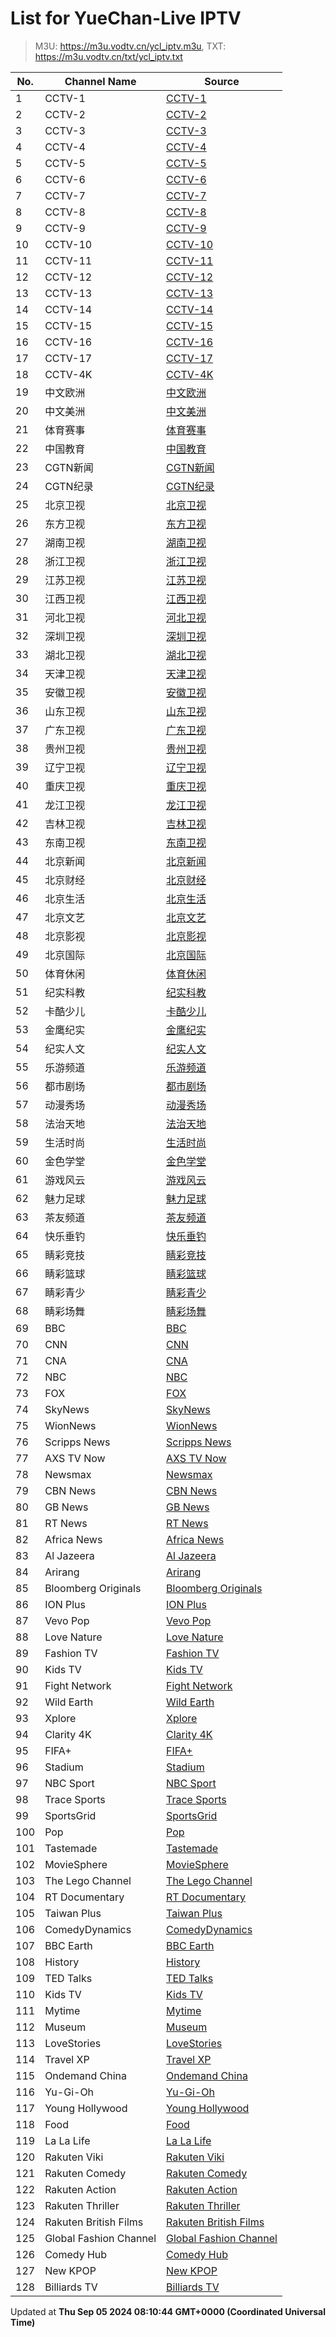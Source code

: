 # List for **YueChan-Live IPTV**

> M3U: <https://m3u.vodtv.cn/ycl_iptv.m3u>, TXT: <https://m3u.vodtv.cn/txt/ycl_iptv.txt>

| No.  | Channel Name | Source |
| --- | ------------ | --- |
| 1 | CCTV-1 | [CCTV-1](rtp://239.3.1.129:8008) |
| 2 | CCTV-2 | [CCTV-2](rtp://239.3.1.60:8084) |
| 3 | CCTV-3 | [CCTV-3](rtp://239.3.1.172:8001) |
| 4 | CCTV-4 | [CCTV-4](rtp://239.3.1.105:8092) |
| 5 | CCTV-5 | [CCTV-5](rtp://239.3.1.173:8001) |
| 6 | CCTV-6 | [CCTV-6](rtp://239.3.1.174:8001) |
| 7 | CCTV-7 | [CCTV-7](rtp://239.3.1.61:8104) |
| 8 | CCTV-8 | [CCTV-8](rtp://239.3.1.175:8001) |
| 9 | CCTV-9 | [CCTV-9](rtp://239.3.1.62:8112) |
| 10 | CCTV-10 | [CCTV-10](rtp://239.3.1.63:8116) |
| 11 | CCTV-11 | [CCTV-11](rtp://239.3.1.152:8120) |
| 12 | CCTV-12 | [CCTV-12](rtp://239.3.1.64:8124) |
| 13 | CCTV-13 | [CCTV-13](rtp://239.3.1.124:8128) |
| 14 | CCTV-14 | [CCTV-14](rtp://239.3.1.65:8132) |
| 15 | CCTV-15 | [CCTV-15](rtp://239.3.1.153:8136) |
| 16 | CCTV-16 | [CCTV-16](rtp://239.3.1.184:8001) |
| 17 | CCTV-17 | [CCTV-17](rtp://239.3.1.151:8144) |
| 18 | CCTV-4K | [CCTV-4K](rtp://239.3.1.245:2000) |
| 19 | 中文欧洲 | [中文欧洲](rtp://239.3.1.213:4220) |
| 20 | 中文美洲 | [中文美洲](rtp://239.3.1.214:4220) |
| 21 | 体育赛事 | [体育赛事](rtp://239.3.1.130:8004) |
| 22 | 中国教育 | [中国教育](rtp://239.3.1.57:8152) |
| 23 | CGTN新闻 | [CGTN新闻](rtp://239.3.1.215:4220) |
| 24 | CGTN纪录 | [CGTN纪录](rtp://239.3.1.216:4220) |
| 25 | 北京卫视 | [北京卫视](rtp://239.3.1.241:8000) |
| 26 | 东方卫视 | [东方卫视](rtp://239.3.1.136:8032) |
| 27 | 湖南卫视 | [湖南卫视](rtp://239.3.1.132:8012) |
| 28 | 浙江卫视 | [浙江卫视](rtp://239.3.1.137:8036) |
| 29 | 江苏卫视 | [江苏卫视](rtp://239.3.1.135:8028) |
| 30 | 江西卫视 | [江西卫视](rtp://239.3.1.123:8164) |
| 31 | 河北卫视 | [河北卫视](rtp://239.3.1.148:8072) |
| 32 | 深圳卫视 | [深圳卫视](rtp://239.3.1.134:8020) |
| 33 | 湖北卫视 | [湖北卫视](rtp://239.3.1.138:8044) |
| 34 | 天津卫视 | [天津卫视](rtp://239.3.1.148:8072) |
| 35 | 安徽卫视 | [安徽卫视](rtp://239.3.1.211:8064) |
| 36 | 山东卫视 | [山东卫视](rtp://239.3.1.209:8052) |
| 37 | 广东卫视 | [广东卫视](rtp://239.3.1.142:8048) |
| 38 | 贵州卫视 | [贵州卫视](rtp://239.3.1.149:8076) |
| 39 | 辽宁卫视 | [辽宁卫视](rtp://239.3.1.210:8056) |
| 40 | 重庆卫视 | [重庆卫视](rtp://239.3.1.122:8160) |
| 41 | 龙江卫视 | [龙江卫视](rtp://239.3.1.133:8016) |
| 42 | 吉林卫视 | [吉林卫视](rtp://239.3.1.240:8172) |
| 43 | 东南卫视 | [东南卫视](rtp://239.3.1.156:8148) |
| 44 | 北京新闻 | [北京新闻](rtp://239.3.1.159:8000) |
| 45 | 北京财经 | [北京财经](rtp://239.3.1.115:8000) |
| 46 | 北京生活 | [北京生活](rtp://239.3.1.117:8000) |
| 47 | 北京文艺 | [北京文艺](rtp://239.3.1.242:8000) |
| 48 | 北京影视 | [北京影视](rtp://239.3.1.158:8000) |
| 49 | 北京国际 | [北京国际](rtp://239.3.1.235:8000) |
| 50 | 体育休闲 | [体育休闲](rtp://239.3.1.243:8000) |
| 51 | 纪实科教 | [纪实科教](rtp://239.3.1.115:8000) |
| 52 | 卡酷少儿 | [卡酷少儿](rtp://239.3.1.189:8000) |
| 53 | 金鹰纪实 | [金鹰纪实](rtp://239.3.1.58:8156) |
| 54 | 纪实人文 | [纪实人文](rtp://239.3.1.212:8060) |
| 55 | 乐游频道 | [乐游频道](rtp://239.3.1.207:8001) |
| 56 | 都市剧场 | [都市剧场](rtp://239.3.1.203:8001) |
| 57 | 动漫秀场 | [动漫秀场](rtp://239.3.1.202:8001) |
| 58 | 法治天地 | [法治天地](rtp://239.3.1.204:8001) |
| 59 | 生活时尚 | [生活时尚](rtp://239.3.1.206:8001) |
| 60 | 金色学堂 | [金色学堂](rtp://239.3.1.208:8001) |
| 61 | 游戏风云 | [游戏风云](rtp://239.3.1.205:8001) |
| 62 | 魅力足球 | [魅力足球](rtp://239.3.1.201:8001) |
| 63 | 茶友频道 | [茶友频道](rtp://239.3.1.165:8001) |
| 64 | 快乐垂钓 | [快乐垂钓](rtp://239.3.1.164:8001) |
| 65 | 睛彩竞技 | [睛彩竞技](rtp://239.3.1.125:8001) |
| 66 | 睛彩篮球 | [睛彩篮球](rtp://239.3.1.126:8001) |
| 67 | 睛彩青少 | [睛彩青少](rtp://239.3.1.127:8001) |
| 68 | 睛彩场舞 | [睛彩场舞](rtp://239.3.1.128:8001) |
| 69 | BBC | [BBC](https://jmp2.uk/SamsungTVPlus/US4000033L.m3u8) |
| 70 | CNN | [CNN](https://jmp2.uk/SamsungTVPlus/GBBD8000016N.m3u8) |
| 71 | CNA | [CNA](https://d2e1asnsl7br7b.cloudfront.net/7782e205e72f43aeb4a48ec97f66ebbe/index_5.m3u8) |
| 72 | NBC | [NBC](https://jmp2.uk/SamsungTVPlus/USBB2200014DK.m3u8) |
| 73 | FOX | [FOX](https://jmp2.uk/SamsungTVPlus/USBA300024TN.m3u8) |
| 74 | SkyNews | [SkyNews](https://jmp2.uk/SamsungTVPlus/USBB52000022Q.m3u8) |
| 75 | WionNews | [WionNews](https://d7x8z4yuq42qn.cloudfront.net/index_7.m3u8) |
| 76 | Scripps News | [Scripps News](https://jmp2.uk/SamsungTVPlus/USBD3000073N.m3u8) |
| 77 | AXS TV Now | [AXS TV Now](https://dikcfc9915kp8.cloudfront.net/hls/1080p/playlist.m3u8) |
| 78 | Newsmax | [Newsmax](http://nmxlive.akamaized.net/hls/live/529965/Live_1/index.m3u8) |
| 79 | CBN News | [CBN News](https://bcovlive-a.akamaihd.net/re8d9f611ee4a490a9bb59e52db91414d/us-east-1/734546207001/playlist.m3u8) |
| 80 | GB News | [GB News](https://jmp2.uk/SamsungTVPlus/GBBB1600008R3.m3u8) |
| 81 | RT News | [RT News](https://rt-glb.rttv.com/dvr/rtnews/playlist_4500Kb.m3u8) |
| 82 | Africa News | [Africa News](https://euronews-africanews-english-1-eu.xiaomi.wurl.tv/playlist.m3u8) |
| 83 | Al Jazeera | [Al Jazeera](http://live-hls-web-aje.getaj.net/AJE/01.m3u8) |
| 84 | Arirang | [Arirang](https://amdlive-ch01-ctnd-com.akamaized.net/arirang_1ch/smil:arirang_1ch.smil/chunklist_b3256000_sleng.m3u8) |
| 85 | Bloomberg Originals | [Bloomberg Originals](https://jmp2.uk/SamsungTVPlus/GBBC900012J9.m3u8) |
| 86 | ION Plus | [ION Plus](https://jmp2.uk/SamsungTVPlus/USBD300003LK.m3u8) |
| 87 | Vevo Pop | [Vevo Pop](https://jmp2.uk/SamsungTVPlus/GBBC19000017V.m3u8) |
| 88 | Love Nature | [Love Nature](https://d18dyiwu97wm6q.cloudfront.net/playlist2160p.m3u8) |
| 89 | Fashion TV | [Fashion TV](http://91.247.68.229:8000/play/Fashion/index.m3u8) |
| 90 | Kids TV | [Kids TV](https://jansonmedia-kidstv-1-us.xiaomi.wurl.tv/playlist.m3u8) |
| 91 | Fight Network | [Fight Network](https://d12a2vxqkkh1bo.cloudfront.net/hls/1080p/playlist.m3u8) |
| 92 | Wild Earth | [Wild Earth](https://wildearth-plex.amagi.tv/masterR1080p.m3u8) |
| 93 | Xplore | [Xplore](https://jmp2.uk/SamsungTVPlus/USBC2100008DP.m3u8) |
| 94 | Clarity 4K | [Clarity 4K](https://jmp2.uk/SamsungTVPlus/USBA3800005NI.m3u8) |
| 95 | FIFA+ | [FIFA+](https://jmp2.uk/SamsungTVPlus/ATBA3300007PT.m3u8) |
| 96 | Stadium | [Stadium](https://jmp2.uk/SamsungTVPlus/USAJ3504705A.m3u8) |
| 97 | NBC Sport | [NBC Sport](https://jmp2.uk/SamsungTVPlus/USBD420002446.m3u8) |
| 98 | Trace Sports | [Trace Sports](https://lightning-tracesport-samsungau.amagi.tv/playlist1080p.m3u8) |
| 99 | SportsGrid | [SportsGrid](https://amg00315-sportsgrid-firetv.amagi.tv/playlist.m3u8) |
| 100 | Pop | [Pop](http://streamsy.online:2999/coachj88/N93DPKS9pJ/226) |
| 101 | Tastemade | [Tastemade](https://jmp2.uk/SamsungTVPlus/GBBB38000093D.m3u8) |
| 102 | MovieSphere | [MovieSphere](https://jmp2.uk/SamsungTVPlus/USBD17000117B.m3u8) |
| 103 | The Lego Channel | [The Lego Channel](https://jmp2.uk/SamsungTVPlus/GBBC4300005AL.m3u8) |
| 104 | RT Documentary | [RT Documentary](https://rt-rtd.rttv.com/live/rtdoc/playlist_4500Kb.m3u8) |
| 105 | Taiwan Plus | [Taiwan Plus](https://bcovlive-a.akamaihd.net/rce33d845cb9e42dfa302c7ac345f7858/ap-northeast-1/6282251407001/playlist.m3u8) |
| 106 | ComedyDynamics | [ComedyDynamics](https://cdn-ue1-prod.tsv2.amagi.tv/linear/amg01201-cinedigmenterta-comedydynamics-xiaomi/playlist.m3u8) |
| 107 | BBC Earth | [BBC Earth](https://d206rrc0yoxllg.cloudfront.net/v1/manifest/3722c60a815c199d9c0ef36c5b73da68a62b09d1/cc-staxtq3pp4n9p/115c93cf-88fa-4c4d-86c1-ca74ac6969d7/3.m3u8) |
| 108 | History | [History](https://da8eq3kpws4wh.cloudfront.net/v1/manifest/3722c60a815c199d9c0ef36c5b73da68a62b09d1/cc-qwqfh4ecsmf30/7f1c6847-381e-477d-9bda-b62f74400ee0/3.m3u8) |
| 109 | TED Talks | [TED Talks](https://tedconferences-ted-1-us.xiaomi.wurl.tv/playlist.m3u8) |
| 110 | Kids TV | [Kids TV](https://jansonmedia-kidstv-1-us.xiaomi.wurl.tv/playlist.m3u8) |
| 111 | Mytime | [Mytime](https://cdn-uw2-prod.tsv2.amagi.tv/linear/amg00500-studiocitypictu-mytimeuk-xiaomi/playlist.m3u8) |
| 112 | Museum | [Museum](https://cdn-ue1-prod.tsv2.amagi.tv/linear/amg01492-secomsasmediart-museumtven-xiaomi/playlist.m3u8) |
| 113 | LoveStories | [LoveStories](https://lovestoriestv-lovestoriestv-1-eu.xiaomi.wurl.tv/playlist.m3u8) |
| 114 | Travel XP | [Travel XP](https://travelxp-travelxp-1-eu.xiaomi.wurl.tv/playlist.m3u8) |
| 115 | Ondemand China | [Ondemand China](https://newidco-ondemandchina-1-us.xiaomi.wurl.tv/playlist.m3u8) |
| 116 | Yu-Gi-Oh | [Yu-Gi-Oh](https://fastmedia-yu-gi-oh-1-gb.xiaomi.wurl.tv/playlist.m3u8) |
| 117 | Young Hollywood | [Young Hollywood](https://cdn-ue1-prod.tsv2.amagi.tv/linear/amg00143-younghollywoodl-younghollywood-xiaomi/playlist.m3u8) |
| 118 | Food | [Food](https://food-eu.xiaomi.wurl.tv/playlist.m3u8) |
| 119 | La La Life | [La La Life](https://amg02051-soulpublishing-amg02051c8-xiaomi-in-398.playouts.now.amagi.tv/playlist/amg02051-admecyltd-lalalifeenglish-xiaomiin/playlist.m3u8) |
| 120 | Rakuten Viki | [Rakuten Viki](https://newidco-rakutenviki-2-eu.xiaomi.wurl.tv/playlist.m3u8) |
| 121 | Rakuten Comedy | [Rakuten Comedy](https://rakuten-comedymovies-1-gb.xiaomi.wurl.tv/playlist.m3u8) |
| 122 | Rakuten Action | [Rakuten Action](https://rakuten-actionmovies-1-gb.xiaomi.wurl.tv/playlist.m3u8) |
| 123 | Rakuten Thriller | [Rakuten Thriller](https://rakuten-thriller-1-gb.xiaomi.wurl.tv/playlist.m3u8) |
| 124 | Rakuten British Films | [Rakuten British Films](https://rakuten-british-films-1-gb.xiaomi.wurl.tv/playlist.m3u8) |
| 125 | Global Fashion Channel | [Global Fashion Channel](https://gfcomnimedia-globalfashionchannel-1-eu.xiaomi.wurl.tv/playlist.m3u8) |
| 126 | Comedy Hub | [Comedy Hub](https://jmp2.uk/SamsungTVPlus/GBBD25000038Y.m3u8) |
| 127 | New KPOP | [New KPOP](https://newidco-newkid-1-eu.xiaomi.wurl.tv/playlist.m3u8) |
| 128 | Billiards TV | [Billiards TV](https://newidco-billiardstv-1-eu.xiaomi.wurl.tv/playlist.m3u8) |

Updated at **Thu Sep 05 2024 08:10:44 GMT+0000 (Coordinated Universal Time)**
